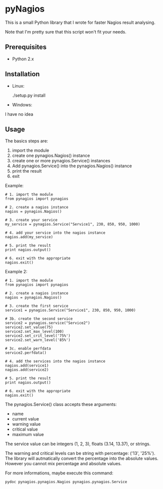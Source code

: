 pyNagios
========

This is a small Python library that I wrote for faster Nagios result analysing.

Note that I'm pretty sure that this script won't fit your needs.


Prerequisites
-------------

* Python 2.x

Installation
------------

* Linux:

    ./setup.py install

* Windows:

I have no idea

Usage
-----

The basics steps are:

1. import the module
2. create one pynagios.Nagios() instance
3. create one or more pynagios.Service() instances
4. Add pynagios.Service() into the pynagios.Nagios() instance
5. print the result
6. exit


Example:

    # 1. import the module
    from pynagios import pynagios

    # 2. create a nagios instance
    nagios = pynagios.Nagios()

    # 3. create your service
    my_service = pynagios.Service("Service1", 230, 850, 950, 1000)

    # 4. add your service into the nagios instance
    nagios.add(my_service)

    # 5. print the result
    print nagios.output()

    # 6. exit with the appropriate
    nagios.exit()

Example 2:

    # 1. import the module
    from pynagios import pynagios

    # 2. create a nagios instance
    nagios = pynagios.Nagios()

    # 3. create the first service
    service1 = pynagios.Service("Service1", 230, 850, 950, 1000)

    # 3b. create the second service
    service2 = pynagios.service("Service2")
    service2.set_value(75)
    service2.set_max_level(100)
    service2.set_crit_level('75%')
    service2.set_warn_level('85%')

    # 3c. enable perfdata
    service2.perfdata()

    # 4. add the services into the nagios instance
    nagios.add(service1)
    nagios.add(service2)

    # 5. print the result
    print nagios.output()

    # 6. exit with the appropriate
    nagios.exit()

The pynagios.Service() class accepts these arguments:
* name
* current value
* warning value
* critical value
* maximum value

The service value can be integers (1, 2, 3), floats (3.14, 13.37), or strings.

The warning and critical levels can be string with percentage: ('13', '25%').
The library will autmatically convert the percentage into the absolute values.
However you cannot mix percentage and absolute values.

For more informations, maybe execute this command: 

    pydoc pynagios.pynagios.Nagios pynagios.pynagios.Service
